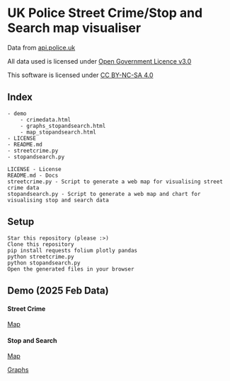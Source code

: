 # UK Police Street Crime/Stop and Search map visualiser

Data from [api.police.uk](https://data.police.uk/)

All data used is licensed under [Open Government Licence v3.0](https://www.nationalarchives.gov.uk/doc/open-government-licence/version/3/)

This software is licensed under [CC BY-NC-SA 4.0](https://creativecommons.org/licenses/by-nc-sa/4.0)

## Index
```
- demo
    - crimedata.html
    - graphs_stopandsearch.html
    - map_stopandsearch.html
- LICENSE
- README.md
- streetcrime.py
- stopandsearch.py
```
```
LICENSE - License
README.md - Docs
streetcrime.py - Script to generate a web map for visualising street crime data
stopandsearch.py - Script to generate a web map and chart for visualising stop and search data
```

## Setup
```
Star this repository (please :>)
Clone this repository
pip install requests folium plotly pandas
python streetcrime.py
python stopandsearch.py
Open the generated files in your browser
```

## Demo (2025 Feb Data)
#### Street Crime
[Map](https://krunchiekrunch.github.io/uk-crime-map/demo/crimedata.html)

#### Stop and Search
[Map](https://krunchiekrunch.github.io/uk-crime-map/demo/map_stopandsearch.html)

[Graphs](https://krunchiekrunch.github.io/uk-crime-map/demo/graphs_stopandsearch.html)
